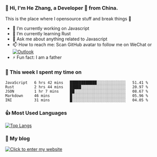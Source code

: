 ### 👋 Hi, I'm He Zhang, a Developer 🚀 from China.

This is the place where I opensource stuff and break things :rofl:

- 🔭  I’m currently working on Javascript
- 🌱  I’m currently learning Rust
- 💬  Ask me about anything related to Javascript
- 📫  How to reach me: Scan GitHub avatar to follow me on WeChat or [![Outlook](https://img.shields.io/badge/-Outlook-0078D4?style=flat&logo=Microsoft-Outlook&logoColor=white)](mailto:link@zhanghe.cool)
- ⚡  Fun fact: I am a father

### 💪 This week I spent my time on 
<!--START_SECTION:waka-->
```text
JavaScript   6 hrs 42 mins   ████████████░░░░░░░░░░░░░   51.41 % 
Rust         2 hrs 44 mins   █████░░░░░░░░░░░░░░░░░░░░   20.97 % 
JSON         1 hr 7 mins     ██░░░░░░░░░░░░░░░░░░░░░░░   08.67 % 
Markdown     46 mins         █░░░░░░░░░░░░░░░░░░░░░░░░   05.96 % 
INI          31 mins         █░░░░░░░░░░░░░░░░░░░░░░░░   04.05 %
```
<!--END_SECTION:waka-->

### 👍 Most Used Languages
[![Top Langs](https://github-readme-stats.vercel.app/api/top-langs/?username=zhanghecool&layout=compact)](https://zhanghe.cool)

### 🌈 My blog 
[![Click to enter my website](https://cdn.jsdelivr.net/gh/zhanghecool/assets/images/gif/zhanghecools.gif)](https://zhanghe.cool)
